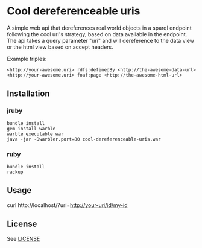 # Cool dereferenceable uris
A simple web api that dereferences real world objects in a sparql endpoint following the cool uri's strategy, based on data available in the endpoint.
The api takes a query parameter "uri" and will dereference to the data view or the html view based on accept headers.

Example triples:

```
<http://your-awesome.uri> rdfs:definedBy <http://the-awesome-data-url>
<http://your-awesome.uri> foaf:page <http://the-awesome-html-url>
```

## Installation 
### jruby
```
bundle install
gem install warble
warble executable war
java -jar -Dwarbler.port=80 cool-dereferenceable-uris.war 
```

### ruby
```
bundle install
rackup
```

## Usage
curl http://localhost/?uri=<http://your-uri/id/my-id>


## License
See [LICENSE](LICENSE)
